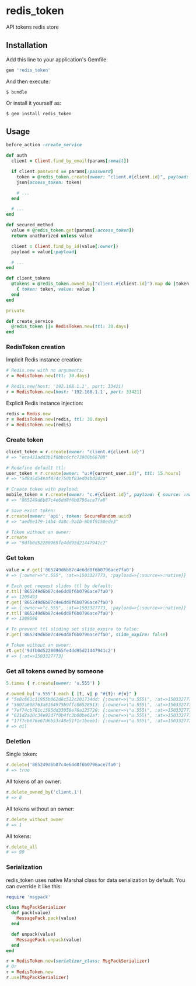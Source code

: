 # redis_token

API tokens redis store

## Installation

Add this line to your application's Gemfile:

```ruby
gem 'redis_token'
```

And then execute:

    $ bundle

Or install it yourself as:

    $ gem install redis_token

## Usage

```ruby
before_action :create_service

def auth
  client = Client.find_by_email(params[:email])

  if client.password == params[:password]
    token = @redis_token.create(owner: "client.#{client.id}", payload: { source: :native })
    json(access_token: token)

    # ...
  end

  # ...
end

def secured_method
  value = @redis_token.get(params[:access_token])
  return unathorized unless value

  client = Client.find_by_id(value[:owner])
  payload = value[:payload]

  # ...
end

def client_tokens
  @tokens = @redis_token.owned_by("client.#{client.id}").map do |token, value|
    { token: token, value: value }
  end
end

private

def create_service
  @redis_token ||= RedisToken.new(ttl: 30.days)
end
```

### RedisToken creation

Implicit Redis instance creation:

```ruby
# Redis.new with no arguments:
r = RedisToken.new(ttl: 30.days)

# Redis.new(host: '192.168.1.1', port: 33421)
r = RedisToken.new(host: '192.168.1.1', port: 33421)
```

Explicit Redis instance injection:

```ruby
redis = Redis.new
r = RedisToken.new(redis, ttl: 30.days)
r = RedisToken.new(redis)
```

### Create token

```ruby
client_token = r.create(owner: "client.#{client.id}")
# => "eca431add3b1f0bbc6cfc73980b68708"

# Redefine default ttl:
user_token = r.create(owner: "u:#{current_user.id}", ttl: 15.hours)
# => "548a5d54eaf474c750bf83ed04bd242a"

# Create token with payload:
mobile_token = r.create(owner: "c.#{client.id}", payload: { source: :native })
# => "865249d6b87c4e6dd8f6b0796ace7fa0"

# Save exist token:
r.create(owner: 'api', token: SecureRandom.uuid)
# => "aed6e179-14b4-4a8c-9a1b-6b0f9150ede3"

# Token without an owner:
r.create
# => "9dfb0d52280965fe4dd95d21447941c2"
```

### Get token

```ruby
value = r.get('865249d6b87c4e6dd8f6b0796ace7fa0')
# => {:owner=>"c.555", :at=>1503327773, :payload=>{:source=>:native}}

# Each get request slides ttl by default:
r.ttl('865249d6b87c4e6dd8f6b0796ace7fa0')
# => 1209493
r.get('865249d6b87c4e6dd8f6b0796ace7fa0')
# => {:owner=>"c.555", :at=>1503327773, :payload=>{:source=>:native}}
r.ttl('865249d6b87c4e6dd8f6b0796ace7fa0')
# => 1209598

# To prevent ttl sliding set slide_expire to false:
r.get('865249d6b87c4e6dd8f6b0796ace7fa0', slide_expire: false)

# Token without an owner:
rt.get('9dfb0d52280965fe4dd95d21447941c2')
# => {:at=>1503327773}
```

### Get all tokens owned by someone

```ruby
5.times { r.create(owner: 'u.555') }

r.owned_by('u.555').each { |t, v| p "#{t}: #{v}" }
# "5e8c661c11955b062d8c512c201734dd: {:owner=>\"u.555\", :at=>1503327773}"
# "5607a698763a6164975b9ffc06528513: {:owner=>\"u.555\", :at=>1503327773}"
# "7ef74cb761c1595dd33058e78a125720: {:owner=>\"u.555\", :at=>1503327773}"
# "621d2a10c34e92d7f0b4fc3b00be62af: {:owner=>\"u.555\", :at=>1503327773}"
# "17f7cb676e67d6b53c48e51f1c1beeb1: {:owner=>\"u.555\", :at=>1503327773}"
# => nil
```

### Deletion

Single token:
```ruby
r.delete('865249d6b87c4e6dd8f6b0796ace7fa0')
# => true
```

All tokens of an owner:
```ruby
r.delete_owned_by('client.1')
# => 8
```

All tokens without an owner:
```ruby
r.delete_without_owner
# => 1
```

All tokens:
```ruby
r.delete_all
# => 99
```

### Serialization

redis_token uses native Marshal class for data serialization by default. You can override it like this:

```ruby
require 'msgpack'

class MsgPackSerializer
  def pack(value)
    MessagePack.pack(value)
  end

  def unpack(value)
    MessagePack.unpack(value)
  end
end

r = RedisToken.new(serializer_class: MsgPackSerializer)
# Or
r = RedisToken.new
r.use(MsgPackSerializer)
```
